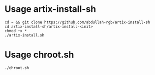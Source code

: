 # Usage artix-install-sh

```shell
cd ~ && git clone https://github.com/abdullah-rgb/artix-install-sh
cd artix-install-sh/artix-install-<init>
chmod +x *
./artix-install.sh
```

# Usage chroot.sh
```shell
./chroot.sh
```
